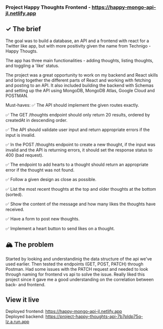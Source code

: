 ### Project Happy Thoughts Frontend - https://happy-mongo-api-jl.netlify.app

## ✓ The brief
The goal was to build a database, an API and a frontend with react for a Twitter like app, but with more positivity given the name from Technigo - Happy Thougts.

The app has three main functionalities - adding thoughts, listing thoughts, and toggling a 'like' status.

The project was a great opportunity to work on my backend and React skills and bring together the different parts of React and working with fetching and posting to an API. It also included building the backend with Schemas and setting up the API using MongoDB, MongoDB Atlas, Google Cloud and POSTMAN.

Must-haves:
✅ The API should implement the given routes exactly.

✅ The GET /thoughts endpoint should only return 20 results, ordered by createdAt in descending order.

✅ The API should validate user input and return appropriate errors if the input is invalid.

✅ In the POST /thoughts endpoint to create a new thought, if the input was invalid and the API is returning errors, it should set the response status to 400 (bad request).

✅ The endpoint to add hearts to a thought should return an appropriate error if the thought was not found.

✅ Follow a given design as close as possible.

✅ List the most recent thoughts at the top and older thoughts at the bottom (sorted).

✅ Show the content of the message and how many likes the thoughts have received.

✅ Have a form to post new thoughts.

✅ Implement a heart button to send likes on a thought.


## 🏔️ The problem

Started by looking and understandinig the data structure of the api we've used earlier.
Then tested the endpoints (GET, POST, PATCH) through Postman. 
Had some issues with the PATCH request and needed to look through naming for frontend vs api to solve the issue. Really liked this project since it gave me a good understanding on the correlation between back- and frontend.

## View it live

Deployed frontend: https://happy-mongo-api-jl.netlify.app  
Deployed backend: https://project-happy-thoughts-api-7b7pldp75q-lz.a.run.app
